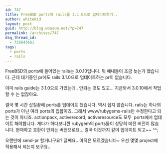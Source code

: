 ```yaml
---
id: 747
title: FreeBSD ports의 rails를 3.1.0으로 업데이트하기..
author: whitekid
layout: post
guid: http://blog.woosum.net/?p=747
permalink: /archives/747
dsq_thread_id:
  - 726643661
tags:
  - ports
  - rails
---
```

FreeBSD의 ports에 들어있는 rails는 3.0.10입니다. 뭐 예내들이 조금 늦는가 했습니다. 근데 대기중인 pr에도 rails 3.1.0으로 업데이트하는 pr이 없습니다.

이미 rails guide는 3.1.0으로 가있는데.. 안되는 것도 있고... 지금와서 3.0.10에서 작업할 수 는 없잖아요.

결국 몇 시간 삽질끝에 ports를 업데이트 했습니다. 역시 쉽지 않습니다. rails는 하나의 ports가 아닌 여러 ports의 집합이죠. 그래서 www/rubygems-rails만 수정한다고 되는 것이 아니죠. actionpack, activerecord, activeresource도 모두  ports에서 업데이트 해야합니다. 게다가 하다보니깐 rubygem의 ports들이 상당히 예전 버전이 많습니다. 현재하고 호환이 안되는 버전으로요... 결국 이것까지 같이 업데이트 되고~~ ^^;

오랜만에 send-pr 할거냐구요? 글쎄요.. 아직은 모르겠습니다~ 우선 몇몇 project에 적용해서 되는지 보구요..